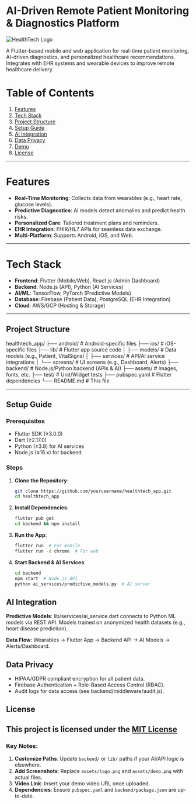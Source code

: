 # AI-Driven Remote Patient Monitoring & Diagnostics Platform

![HealthTech Logo](assets/images/logo.png)

A Flutter-based mobile and web application for real-time patient monitoring, AI-driven diagnostics, and personalized healthcare recommendations. Integrates with EHR systems and wearable devices to improve remote healthcare delivery.


#  Table of Contents
1. [Features](#-features)
2. [Tech Stack](#-tech-stack)
3. [Project Structure](#-project-structure)
4. [Setup Guide](#-setup-guide)
5. [AI Integration](#-ai-integration)
6. [Data Privacy](#-data-privacy)
7. [Demo](#-demo)
8. [License](#-license)

---

#  Features
- **Real-Time Monitoring**: Collects data from wearables (e.g., heart rate, glucose levels).  
- **Predictive Diagnostics**: AI models detect anomalies and predict health risks.  
- **Personalized Care**: Tailored treatment plans and reminders.  
- **EHR Integration**: FHIR/HL7 APIs for seamless data exchange.  
- **Multi-Platform**: Supports Android, iOS, and Web.  

---

#  Tech Stack
- **Frontend**: Flutter (Mobile/Web), React.js (Admin Dashboard)  
- **Backend**: Node.js (API), Python (AI Services)  
- **AI/ML**: TensorFlow, PyTorch (Predictive Models)  
- **Database**: Firebase (Patient Data), PostgreSQL (EHR Integration)  
- **Cloud**: AWS/GCP (Hosting & Storage)  

---

##  Project Structure
healthtech_app/
├── android/ # Android-specific files
├── ios/ # iOS-specific files
├── lib/ # Flutter app source code
│ ├── models/ # Data models (e.g., Patient, VitalSigns)
│ ├── services/ # API/AI service integrations
│ └── screens/ # UI screens (e.g., Dashboard, Alerts)
├── backend/ # Node.js/Python backend (APIs & AI)
├── assets/ # Images, fonts, etc.
├── test/ # Unit/Widget tests
├── pubspec.yaml # Flutter dependencies
└── README.md # This file


---

##  Setup Guide
### Prerequisites
- Flutter SDK (≥3.0.0)
- Dart (≥2.17.0)
- Python (≥3.8) for AI services
- Node.js (≥16.x) for backend

### Steps
1. **Clone the Repository**:
   ```bash
   git clone https://github.com/yourusername/healthtech_app.git
   cd healthtech_app
   
2. **Install Dependencies**:
   ```bash
   flutter pub get
   cd backend && npm install

3. **Run the App**:
   ```bash
   flutter run  # For mobile
   flutter run -d chrome  # For web

4. **Start Backend & AI Services**:
   ```bash
   cd backend
   npm start  # Node.js API
   python ai_services/predictive_models.py  # AI server

## AI Integration
**Predictive Models**:
  lib/services/ai_service.dart connects to Python ML models via REST API.
  Models trained on anonymized health datasets (e.g., heart disease prediction).

**Data Flow**:
  Wearables → Flutter App → Backend API → AI Models → Alerts/Dashboard.

## Data Privacy
- HIPAA/GDPR compliant encryption for all patient data.
- Firebase Authentication + Role-Based Access Control (RBAC).
- Audit logs for data access (see backend/middleware/audit.js).

## License
  This project is licensed under the **[MIT License](LICENSE)**
---

### Key Notes:
1. **Customize Paths**: Update `backend/` or `lib/` paths if your AI/API logic is elsewhere.  
2. **Add Screenshots**: Replace `assets/logo.png` and `assets/demo.png` with actual files.  
3. **Video Link**: Insert your demo video URL once uploaded.  
4. **Dependencies**: Ensure `pubspec.yaml` and `backend/package.json` are up-to-date.  

